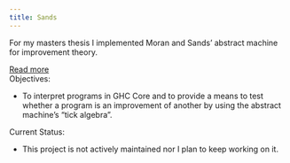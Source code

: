 ```yaml
---
title: Sands
---
```

<p>For my masters thesis I implemented Moran and Sands’ abstract machine for improvement theory.
</p>
<div class="read-more">
<a href="#" id="showDiv-2">Read more</a>
</div>
<div id="sands-details">
<span class="proj-info">Objectives:</span>
<ul>
<li>
To interpret programs in GHC Core and to provide a means to test whether a program is an improvement of another by using the abstract machine’s “tick algebra”.
</ul>
<span class="proj-info">Current Status:</span>
<ul>
<li>
This project is not actively maintained nor I plan to keep working on it.
</ul>
</div>
